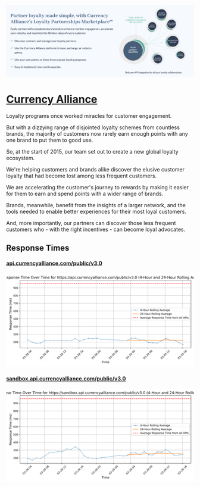 [![Visit Currency Alliance](imagePreview.png)](https://www.currencyalliance.com)

# [Currency Alliance](https://www.currencyalliance.com)

Loyalty programs once worked miracles for customer engagement.

But with a dizzying range of disjointed loyalty schemes from countless brands, the majority of customers now rarely earn enough points with any one brand to put them to good use.

So, at the start of 2015, our team set out to create a new global loyalty ecosystem.

We're helping customers and brands alike discover the elusive customer loyalty that had become lost among less frequent customers.

We are accelerating the customer's journey to rewards by making it easier for them to earn and spend points with a wider range of brands.

Brands, meanwhile, benefit from the insights of a larger network, and the tools needed to enable better experiences for their most loyal customers.

And, more importantly, our partners can discover those less frequent customers who - with the right incentives - can become loyal advocates.

## Response Times

#### [api.currencyalliance.com/public/v3.0](https://api.currencyalliance.com/public/v3.0)

![api.currencyalliance.com/public/v3.0](response-time-charts/6170692e63757272656e6379616c6c69616e63652e636f6d2f7075626c69632f76332e30.svg)
#### [sandbox.api.currencyalliance.com/public/v3.0](https://sandbox.api.currencyalliance.com/public/v3.0)

![sandbox.api.currencyalliance.com/public/v3.0](response-time-charts/73616e64626f782e6170692e63757272656e6379616c6c69616e63652e636f6d2f7075626c69632f76332e30.svg)
